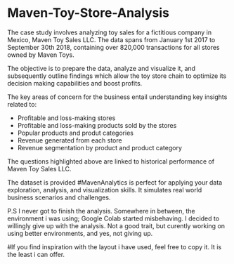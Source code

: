 # Maven-Toy-Store-Analysis
The case study involves analyzing toy sales for a fictitious company in Mexico, Maven Toy Sales LLC. 
The data spans from January 1st 2017 to September 30th 2018, containing over 820,000 transactions for all stores owned by Maven Toys.

The objective is to prepare the data, analyze and visualize it, and subsequently outline findings which allow the toy store chain to optimize its decision making capabilities and boost profits.

The key areas of concern for the business entail understanding key insights related to:

* Profitable and loss-making stores
* Profitable and loss-making products sold by the stores
* Popular products and produt categories
* Revenue generated from each store
* Revenue segmentation by product and product category

The questions highlighted above are linked to historical performance of Maven Toy Sales LLC.

The dataset is provided #MavenAnalytics is perfect for applying your data exploration, analysis, and visualization skills. It simulates real world business scenarios and challenges.

P.S I never got to finish the analysis. Somewhere in between, the environment i was using; Google Colab started misbehaving. I decided to willingly give up with the analysis. Not a good trait, but curently working on using better environments, and yes, not giving up.

#If you find inspiration with the layout i have used, feel free to copy it. It is the least i can offer. 
